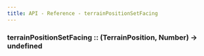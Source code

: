 ```yaml
---
title: API - Reference - terrainPositionSetFacing
---
```


### terrainPositionSetFacing :: (TerrainPosition, Number) -> undefined
